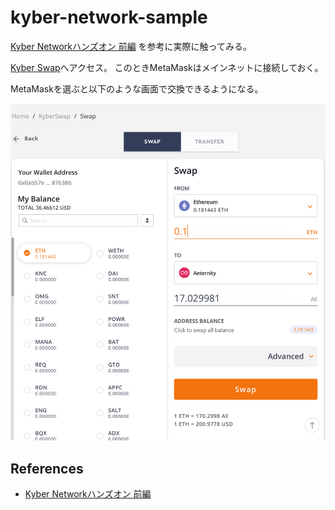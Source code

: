 # kyber-network-sample

[Kyber Networkハンズオン 前編](https://tech.bitbank.cc/kyber-network-1/)
を参考に実際に触ってみる。

[Kyber Swap](https://kyber.network/swap/eth_knc)へアクセス。
このときMetaMaskはメインネットに接続しておく。

MetaMaskを選ぶと以下のような画面で交換できるようになる。

![Kyber Swap](https://github.com/cipepser/kyber-network-sample/blob/master/img/01.png)


## References
* [Kyber Networkハンズオン 前編](https://tech.bitbank.cc/kyber-network-1/)